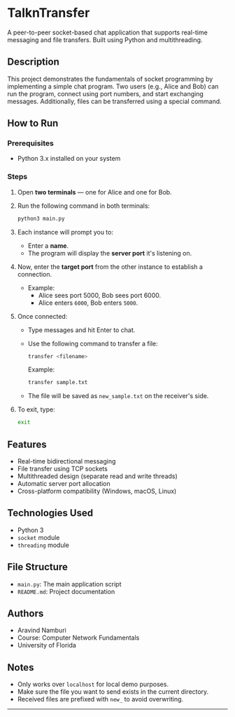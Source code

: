 # TalknTransfer

A peer-to-peer socket-based chat application that supports real-time messaging and file transfers. Built using Python and multithreading.

## Description

This project demonstrates the fundamentals of socket programming by implementing a simple chat program. Two users (e.g., Alice and Bob) can run the program, connect using port numbers, and start exchanging messages. Additionally, files can be transferred using a special command.

## How to Run

### Prerequisites
- Python 3.x installed on your system

### Steps
1. Open **two terminals** — one for Alice and one for Bob.
2. Run the following command in both terminals:
   ```bash
   python3 main.py
   ```
3. Each instance will prompt you to:
   - Enter a **name**.
   - The program will display the **server port** it's listening on.
4. Now, enter the **target port** from the other instance to establish a connection.

   - Example:
     - Alice sees port 5000, Bob sees port 6000.
     - Alice enters `6000`, Bob enters `5000`.

5. Once connected:
   - Type messages and hit Enter to chat.
   - Use the following command to transfer a file:
     ```bash
     transfer <filename>
     ```

     Example:
     ```bash
     transfer sample.txt
     ```
   - The file will be saved as `new_sample.txt` on the receiver's side.

6. To exit, type:
   ```bash
   exit
   ```

## Features

- Real-time bidirectional messaging
- File transfer using TCP sockets
- Multithreaded design (separate read and write threads)
- Automatic server port allocation
- Cross-platform compatibility (Windows, macOS, Linux)

## Technologies Used

- Python 3
- `socket` module
- `threading` module

## File Structure

- `main.py`: The main application script
- `README.md`: Project documentation

## Authors

- Aravind Namburi
- Course: Computer Network Fundamentals
- University of Florida

## Notes

- Only works over `localhost` for local demo purposes.
- Make sure the file you want to send exists in the current directory.
- Received files are prefixed with `new_` to avoid overwriting.

---
